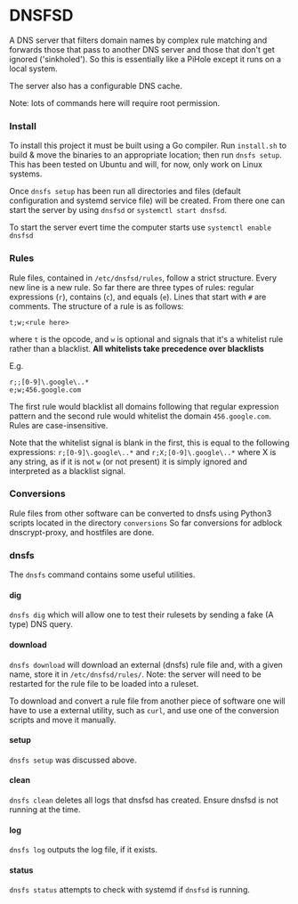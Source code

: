 # DNSFSD
A DNS server that filters domain names by complex rule matching and forwards those that pass to another DNS server and those that don't get ignored ('sinkholed'). So this is essentially like a PiHole except it runs on a local system.

The server also has a configurable DNS cache.

Note: lots of commands here will require root permission.

### Install
To install this project it must be built using a Go compiler. Run `install.sh` to build & move the binaries to an appropriate location; then run `dnsfs setup`. This has been tested on Ubuntu and will, for now, only work on Linux systems.

Once `dnsfs setup` has been run all directories and files (default configuration and systemd service file) will be created. From there one can start the server by using `dnsfsd` or `systemctl start dnsfsd`.

To start the server evert time the computer starts use `systemctl enable dnsfsd`

### Rules
Rule files, contained in `/etc/dnsfsd/rules`, follow a strict structure. Every new line is a new rule. So far there are three types of rules: regular expressions (`r`), contains (`c`), and equals (`e`). Lines that start with `#` are comments. The structure of a rule is as follows:
```
t;w;<rule here>
```
where `t` is the opcode, and `w` is optional and signals that it's a whitelist rule rather than a blacklist. **All whitelists take precedence over blacklists**

E.g.
```
r;;[0-9]\.google\..*
e;w;456.google.com
```
The first rule would blacklist all domains following that regular expression pattern and the second rule would whitelist the domain `456.google.com`. Rules are case-insensitive.

Note that the whitelist signal is blank in the first, this is equal to the following expressions: `r;[0-9]\.google\..*` and `r;X;[0-9]\.google\..*` where X is any string, as if it is not `w` (or not present) it is simply ignored and interpreted as a blacklist signal.

### Conversions
Rule files from other software can be converted to dnsfs using Python3 scripts located in the directory `conversions`
So far conversions for adblock dnscrypt-proxy, and hostfiles are done.

### dnsfs
The `dnsfs` command contains some useful utilities. 

#### dig
`dnsfs dig` which will allow one to test their rulesets by sending a fake (A type) DNS query.

#### download
`dnsfs download` will download an external (dnsfs) rule file and, with a given name, store it in `/etc/dnsfsd/rules/`. Note: the server will need to be restarted for the rule file to be loaded into a ruleset.

To download and convert a rule file from another piece of software one will have to use a external utility, such as `curl`, and use one of the conversion scripts and move it manually.

#### setup
`dnsfs setup` was discussed above.

#### clean
`dnsfs clean` deletes all logs that dnsfsd has created. Ensure dnsfsd is not running at the time.

#### log
`dnsfs log` outputs the log file, if it exists.

#### status
`dnsfs status` attempts to check with systemd if `dnsfsd` is running.